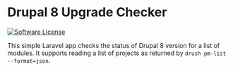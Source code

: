 # Drupal 8 Upgrade Checker

[![Software License](https://img.shields.io/badge/license-GPLv2-brightgreen.svg?style=flat-square)](LICENSE.md)

This simple Laravel app checks the status of Drupal 8 version for a list of modules. It supports reading a list of projects as returned by `drush pm-list --format=json`.
